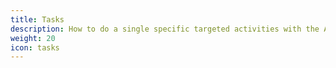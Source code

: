 ```yaml
---
title: Tasks
description: How to do a single specific targeted activities with the Alameda system.
weight: 20
icon: tasks
---
```

